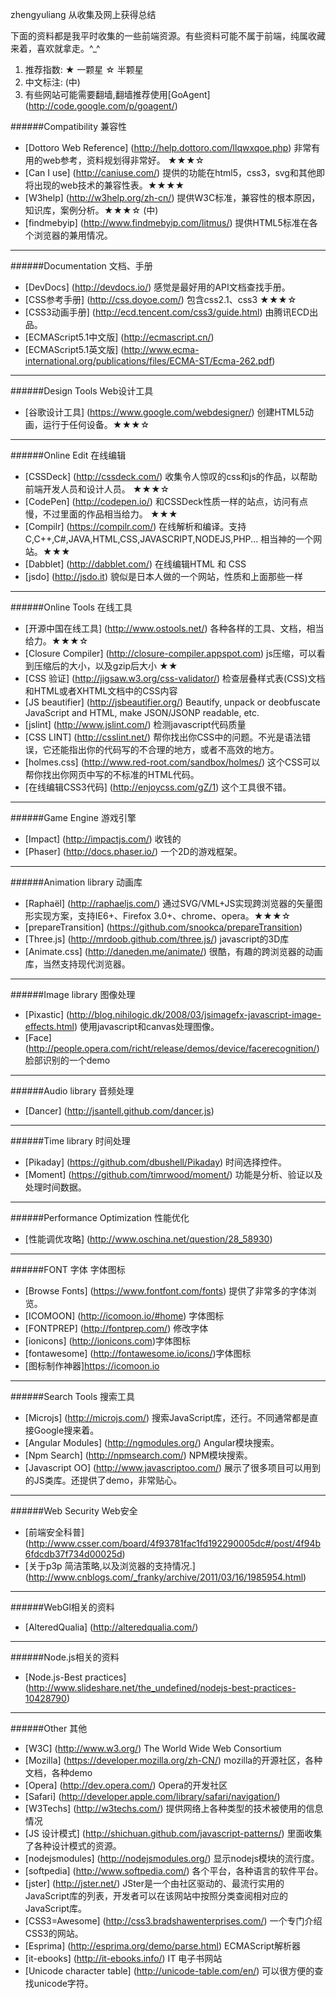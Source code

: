 zhengyuliang 从收集及网上获得总结


下面的资料都是我平时收集的一些前端资源。有些资料可能不属于前端，纯属收藏来着，喜欢就拿走。^_^

1. 推荐指数: ★ 一颗星    ☆ 半颗星
2. 中文标注: (中)
3. 有些网站可能需要翻墙,翻墙推荐使用[GoAgent] (http://code.google.com/p/goagent/)


######Compatibility 兼容性

* [Dottoro Web Reference] (http://help.dottoro.com/llqwxqoe.php) 非常有用的web参考，资料规划得非常好。 ★★★☆
* [Can I use] (http://caniuse.com/) 提供的功能在html5，css3，svg和其他即将出现的web技术的兼容性表。★★★★
* [W3help] (http://w3help.org/zh-cn/) 提供W3C标准，兼容性的根本原因，知识库，案例分析。★★★☆ (中)
* [findmebyip] (http://www.findmebyip.com/litmus/) 提供HTML5标准在各个浏览器的兼用情况。


---

######Documentation 文档、手册

* [DevDocs] (http://devdocs.io/) 感觉是最好用的API文档查找手册。
* [CSS参考手册] (http://css.doyoe.com/) 包含css2.1、css3  ★★★☆ 
* [CSS3动画手册] (http://ecd.tencent.com/css3/guide.html) 由腾讯ECD出品。
* [ECMAScript5.1中文版] (http://ecmascript.cn/) 
* [ECMAScript5.1英文版] (http://www.ecma-international.org/publications/files/ECMA-ST/Ecma-262.pdf)

---

######Design Tools Web设计工具

* [谷歌设计工具] (https://www.google.com/webdesigner/) 创建HTML5动画，运行于任何设备。★★★☆ 


---

######Online Edit 在线编辑

* [CSSDeck] (http://cssdeck.com/) 收集令人惊叹的css和js的作品，以帮助前端开发人员和设计人员。 ★★★☆
* [CodePen] (http://codepen.io/) 和CSSDeck性质一样的站点，访问有点慢，不过里面的作品相当给力。 ★★★
* [Compilr] (https://compilr.com/) 在线解析和编译。支持C,C++,C#,JAVA,HTML,CSS,JAVASCRIPT,NODEJS,PHP... 相当神的一个网站。★★★
* [Dabblet] (http://dabblet.com/) 在线编辑HTML 和 CSS
* [jsdo] (http://jsdo.it) 貌似是日本人做的一个网站，性质和上面那些一样

---

######Online Tools 在线工具

* [开源中国在线工具] (http://www.ostools.net/) 各种各样的工具、文档，相当给力。★★★☆
* [Closure Compiler] (http://closure-compiler.appspot.com) js压缩，可以看到压缩后的大小，以及gzip后大小 ★★
* [CSS 验证] (http://jigsaw.w3.org/css-validator/) 检查层叠样式表(CSS)文档和HTML或者XHTML文档中的CSS内容
* [JS beautifier] (http://jsbeautifier.org/) Beautify, unpack or deobfuscate JavaScript and HTML, make JSON/JSONP readable, etc.
* [jslint] (http://www.jslint.com/) 检测javascript代码质量
* [CSS LINT] (http://csslint.net/) 帮你找出你CSS中的问题。不光是语法错误，它还能指出你的代码写的不合理的地方，或者不高效的地方。
* [holmes.css] (http://www.red-root.com/sandbox/holmes/) 这个CSS可以帮你找出你网页中写的不标准的HTML代码。
* [在线编辑CSS3代码] (http://enjoycss.com/gZ/1) 这个工具很不错。

---

######Game Engine 游戏引擎

* [Impact] (http://impactjs.com/) 收钱的
* [Phaser] (http://docs.phaser.io/) 一个2D的游戏框架。

---

######Animation library 动画库

* [Raphaël] (http://raphaeljs.com/) 通过SVG/VML+JS实现跨浏览器的矢量图形实现方案，支持IE6+、Firefox 3.0+、chrome、opera。★★★☆
* [prepareTransition] (https://github.com/snookca/prepareTransition)
* [Three.js] (http://mrdoob.github.com/three.js/) javascript的3D库
* [Animate.css] (http://daneden.me/animate/) 很酷，有趣的跨浏览器的动画库，当然支持现代浏览器。

---

######Image library 图像处理

* [Pixastic] (http://blog.nihilogic.dk/2008/03/jsimagefx-javascript-image-effects.html) 使用javascript和canvas处理图像。
* [Face] (http://people.opera.com/richt/release/demos/device/facerecognition/) 脸部识别的一个demo

---

######Audio library 音频处理

* [Dancer] (http://jsantell.github.com/dancer.js)

---

######Time library 时间处理

* [Pikaday] (https://github.com/dbushell/Pikaday) 时间选择控件。
* [Moment] (https://github.com/timrwood/moment/) 功能是分析、验证以及处理时间数据。

---

######Performance Optimization 性能优化

* [性能调优攻略] (http://www.oschina.net/question/28_58930) 

---

######FONT 字体 字体图标

* [Browse Fonts] (https://www.fontfont.com/fonts) 提供了非常多的字体浏览。
* [ICOMOON] (http://icomoon.io/#home) 字体图标
* [FONTPREP] (http://fontprep.com/) 修改字体
* [ionicons] (http://ionicons.com)字体图标
* [fontawesome] (http://fontawesome.io/icons/)字体图标
* [图标制作神器]https://icomoon.io

---

######Search Tools 搜索工具

* [Microjs] (http://microjs.com/) 搜索JavaScript库，还行。不同通常都是直接Google搜来着。
* [Angular Modules] (http://ngmodules.org/) Angular模块搜索。
* [Npm Search] (http://npmsearch.com/) NPM模块搜索。
* [Javascript OO] (http://www.javascriptoo.com/) 展示了很多项目可以用到的JS类库。还提供了demo，非常贴心。

---

######Web Security Web安全

* [前端安全科普] (http://www.csser.com/board/4f93781fac1fd192290005dc#/post/4f94b6fdcdb37f734d00025d) 
* [关于p3p 简洁策略,以及浏览器的支持情况.] (http://www.cnblogs.com/_franky/archive/2011/03/16/1985954.html)

---

######WebGl相关的资料

* [AlteredQualia] (http://alteredqualia.com/) 

---

######Node.js相关的资料

* [Node.js-Best practices] (http://www.slideshare.net/the_undefined/nodejs-best-practices-10428790) 

---

######Other 其他

* [W3C] (http://www.w3.org/) The World Wide Web Consortium
* [Mozilla] (https://developer.mozilla.org/zh-CN/) mozilla的开源社区，各种文档，各种demo
* [Opera] (http://dev.opera.com/) Opera的开发社区
* [Safari] (http://developer.apple.com/library/safari/navigation/)
* [W3Techs] (http://w3techs.com/) 提供网络上各种类型的技术被使用的信息情况
* [JS 设计模式] (http://shichuan.github.com/javascript-patterns/) 里面收集了各种设计模式的资源。
* [nodejsmodules] (http://nodejsmodules.org/) 显示nodejs模块的流行度。
* [softpedia] (http://www.softpedia.com/) 各个平台，各种语言的软件平台。
* [jster] (http://jster.net/) JSter是一个由社区驱动的、最流行实用的JavaScript库的列表，开发者可以在该网站中按照分类查阅相对应的JavaScript库。 
* [CSS3=Awesome] (http://css3.bradshawenterprises.com/) 一个专门介绍CSS3的网站。
* [Esprima] (http://esprima.org/demo/parse.html) ECMAScript解析器
* [it-ebooks] (http://it-ebooks.info/) IT 电子书网站
* [Unicode character table] (http://unicode-table.com/en/) 可以很方便的查找unicode字符。
